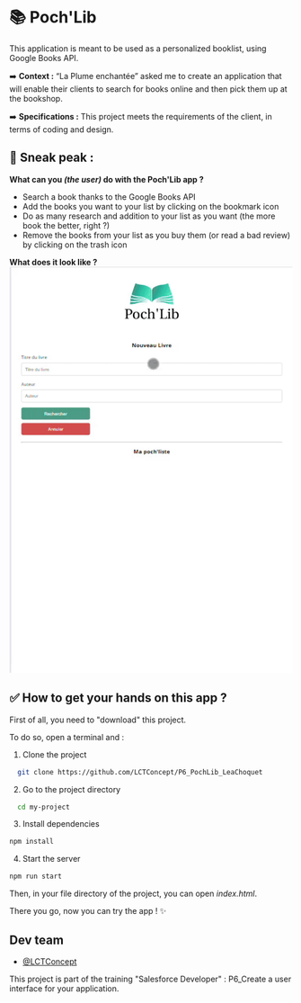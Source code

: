 
   # 📚 Poch'Lib 
  This application is meant to be used as a personalized booklist, using Google Books API. 

  ➡️ **Context :**
  “La Plume enchantée” asked me to create an application that will enable their clients to search for books online and then pick them up at the bookshop.

  ➡️ **Specifications :** 
  This project meets the requirements of the client, in terms of coding and design.

  
  ## 🎥 Sneak peak : 

**What can you _(the user)_ do with the Poch'Lib app ?**
* Search a book thanks to the Google Books API
* Add the books you want to your list by clicking on the bookmark icon
* Do as many research and addition to your list as you want (the more book the better, right ?)
* Remove the books from your list as you buy them (or read a bad review) by clicking on the trash icon

**What does it look like ?**
![Poch'Lib Demo](./img/demo.gif)

## ✅ How to get your hands on this app ? 
First of all, you need to "download" this project. 

To do so, open a terminal and : 
  1. Clone the project  

~~~bash  
  git clone https://github.com/LCTConcept/P6_PochLib_LeaChoquet
~~~

2. Go to the project directory  

~~~bash  
  cd my-project
~~~

3. Install dependencies  

~~~bash  
npm install
~~~

4. Start the server  

~~~bash  
npm run start
~~~  

Then, in your file directory of the project, you can open *index.html*. 

There you go, now you can try the app ! ✨


## Dev team 
- [@LCTConcept](https://github.com/LCTConcept)  

This project is part of the training "Salesforce Developer" :
P6_Create a user interface for your application.